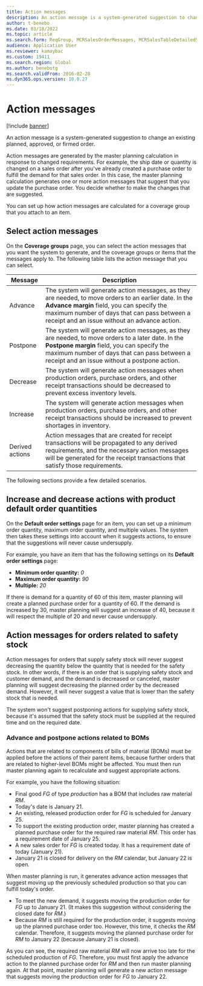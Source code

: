 ```yaml
---
title: Action messages
description: An action message is a system-generated suggestion to change an existing planned or firmed order.
author: t-benebo
ms.date: 03/18/2022
ms.topic: article
ms.search.form: ReqGroup, MCRSalesOrderMessages, MCRSalesTableDetailedStatus, TAMItemVendRebateGroup, TAMVendRebate, TAMVendRebateAgreementLineInfoPart, TAMVendRebateGroup, TAMVendRebateTable, TAMVendRebateTrans, ReqTransActionListPage
audience: Application User
ms.reviewer: kamaybac
ms.custom: 19411
ms.search.region: Global
ms.author: benebotg
ms.search.validFrom: 2016-02-28
ms.dyn365.ops.version: 10.0.27
---
```


# Action messages

[!include [banner](../includes/banner.md)]

An action message is a system-generated suggestion to change an existing planned, approved, or firmed order.

Action messages are generated by the master planning calculation in response to changed requirements. For example, the ship date or quantity is changed on a sales order after you've already created a purchase order to fulfill the demand for that sales order. In this case, the master planning calculation generates one or more action messages that suggest that you update the purchase order. You decide whether to make the changes that are suggested.

You can set up how action messages are calculated for a coverage group that you attach to an item.

## Select action messages

On the **Coverage groups** page, you can select the action messages that you want the system to generate, and the coverage groups or items that the messages apply to. The following table lists the action message that you can select.

| Message | Description |
|---|---|
| Advance | The system will generate action messages, as they are needed, to move orders to an earlier date. In the **Advance margin** field, you can specify the maximum number of days that can pass between a receipt and an issue without an advance action. |
| Postpone | The system will generate action messages, as they are needed, to move orders to a later date. In the **Postpone margin** field, you can specify the maximum number of days that can pass between a receipt and an issue without a postpone action. |
| Decrease | The system will generate action messages when production orders, purchase orders, and other receipt transactions should be decreased to prevent excess inventory levels. |
| Increase | The system will generate action messages when production orders, purchase orders, and other receipt transactions should be increased to prevent shortages in inventory. |
| Derived actions | Action messages that are created for receipt transactions will be propagated to any derived requirements, and the necessary action messages will be generated for the receipt transactions that satisfy those requirements. |

The following sections provide a few detailed scenarios.

## Increase and decrease actions with product default order quantities

On the **Default order settings** page for an item, you can set up a minimum order quantity, maximum order quantity, and multiple values. The system then takes these settings into account when it suggests actions, to ensure that the suggestions will never cause undersupply.

For example, you have an item that has the following settings on its **Default order settings** page:

- **Minimum order quantity:** *0*
- **Maximum order quantity:** *90*
- **Multiple:** *20*

If there is demand for a quantity of 60 of this item, master planning will create a planned purchase order for a quantity of 60. If the demand is increased by 30, master planning will suggest an increase of 40, because it will respect the multiple of 20 and never cause undersupply.

## Action messages for orders related to safety stock

Action messages for orders that supply safety stock will never suggest decreasing the quantity below the quantity that is needed for the safety stock. In other words, if there is an order that is supplying safety stock and customer demand, and the demand is decreased or canceled, master planning will suggest decreasing the planned order by the decreased demand. However, it will never suggest a value that is lower than the safety stock that is needed.

The system won't suggest postponing actions for supplying safety stock, because it's assumed that the safety stock must be supplied at the required time and on the required date.

### Advance and postpone actions related to BOMs

Actions that are related to components of bills of material (BOMs) must be applied before the actions of their parent items, because further orders that are related to higher-level BOMs might be affected. You must then run master planning again to recalculate and suggest appropriate actions.

For example, you have the following situation:

- Final good *FG* of type *production* has a BOM that includes raw material *RM*.
- Today's date is January 21.
- An existing, released production order for *FG* is scheduled for January 25.
- To support the existing production order, master planning has created a planned purchase order for the required raw material *RM*. This order has a requirement date of January 25.
- A new sales order for *FG* is created today. It has a requirement date of today (January 21).
- January 21 is closed for delivery on the *RM* calendar, but January 22 is open.

When master planning is run, it generates advance action messages that suggest moving up the previously scheduled production so that you can fulfill today's order.

- To meet the new demand, it suggests moving the production order for *FG* up to January 21. (It makes this suggestion without considering the closed date for *RM*.)
- Because *RM* is still required for the production order, it suggests moving up the planned purchase order too. However, this time, it checks the *RM* calendar. Therefore, it suggests moving the planned purchase order for *RM* to January 22 (because January 21 is closed).

As you can see, the required raw material *RM* will now arrive too late for the scheduled production of *FG*. Therefore, you must first apply the advance action to the planned purchase order for *RM* and then run master planning again. At that point, master planning will generate a new action message that suggests moving the production order for *FG* to January 22.
